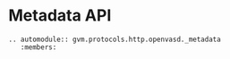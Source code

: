 # Metadata API

```{eval-rst}
.. automodule:: gvm.protocols.http.openvasd._metadata
   :members:
```
